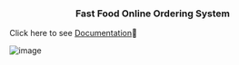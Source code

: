 <h3 align="center"> Fast Food Online Ordering System </h3>

Click here to see [Documentation](Documentation.pdf)👀

![image](https://github.com/shiinamars/fast-food-ordering-website/assets/83209654/41ecb91b-76b0-4871-9993-a2c551f2f9b3)
